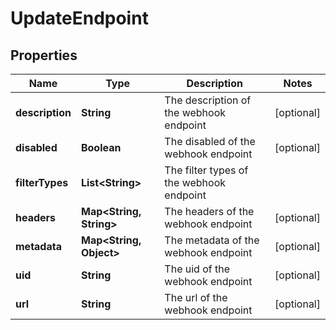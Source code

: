 

# UpdateEndpoint


## Properties

Name | Type | Description | Notes
------------ | ------------- | ------------- | -------------
**description** | **String** | The description of the webhook endpoint |  [optional]
**disabled** | **Boolean** | The disabled of the webhook endpoint |  [optional]
**filterTypes** | **List&lt;String&gt;** | The filter types of the webhook endpoint | 
**headers** | **Map&lt;String, String&gt;** | The headers of the webhook endpoint |  [optional]
**metadata** | **Map&lt;String, Object&gt;** | The metadata of the webhook endpoint |  [optional]
**uid** | **String** | The uid of the webhook endpoint |  [optional]
**url** | **String** | The url of the webhook endpoint |  [optional]



